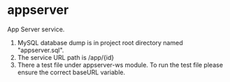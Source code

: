 appserver
=========
App Server service.

1. MySQL database dump is in project root directory named "appserver.sql".
2. The service URL path is /app/{id}
3. There a test file under appserver-ws module. To run the test file please ensure the correct baseURL variable.
